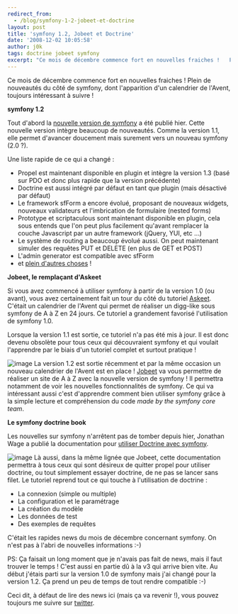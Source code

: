 ```yaml
---
redirect_from:
  - /blog/symfony-1-2-jobeet-et-doctrine
layout: post
title: 'symfony 1.2, Jobeet et Doctrine'
date: '2008-12-02 10:05:58'
author: j0k
tags: doctrine jobeet symfony
excerpt: "Ce mois de décembre commence fort en nouvelles fraiches !   Plein de nouveautés du côté de symfony, dont l'apparition d'un calendrier de l'Avent, toujours intéressant à suivre !  \n  \n**symfony 1.2**   Tout d'abord la [nouvelle version de symfony](http://www.symfony-project.org/blog/2008/12/01/symfony-1-2-is-already-available) a été publié      …"
---
```


Ce mois de décembre commence fort en nouvelles fraiches !   Plein de nouveautés du côté de symfony, dont l'apparition d'un calendrier de l'Avent, toujours intéressant à suivre !

**symfony 1.2**

Tout d'abord la [nouvelle version de symfony](http://www.symfony-project.org/blog/2008/12/01/symfony-1-2-is-already-available) a été publié hier. Cette nouvelle version intègre beaucoup de nouveautés. Comme la version 1.1, elle permet d'avancer doucement mais surement vers un nouveau symfony (2.0 ?).

Une liste rapide de ce qui a changé :

* Propel est maintenant disponible en plugin et intègre la version 1.3 (basé sur PDO et donc plus rapide que la version précédente)
* Doctrine est aussi intégré par défaut en tant que plugin (mais désactivé par défaut)
* Le framework sfForm a encore évolué, proposant de nouveaux widgets, nouveaux validateurs et l'imbrication de formulaire (nested forms)
* Prototype et scriptaculous sont maintenant disponible en plugin, cela sous entends que l'on peut plus facilement qu'avant remplacer la couche Javascript par un autre framework (jQuery, YUI, etc ...)
* Le système de routing a beaucoup évolué aussi. On peut maintenant simuler des requêtes PUT et DELETE (en plus de GET et POST)
* L'admin generator est compatible avec sfForm
* et [plein d'autres choses](http://www.symfony-project.org/tutorial/1_2/whats-new) !

**Jobeet, le remplaçant d'Askeet**

Si vous avez commencé à utiliser symfony à partir de la version 1.0 (ou avant), vous avez certainement fait un tour du côté du tutoriel [Askeet](http://www.symfony-project.org/askeet/1_0/en/).   C'était un calendrier de l'Avent qui permet de réaliser un digg-like sous symfony de A à Z en 24 jours. Ce tutoriel a grandement favorisé l'utilisation de symfony 1.0.

Lorsque la version 1.1 est sortie, ce tutoriel n'a pas été mis à jour. Il est donc devenu obsolète pour tous ceux qui découvraient symfony et qui voulait l'apprendre par le biais d'un tutoriel complet et surtout pratique !

 ![image](https://www.symfony-project.org/images/jobeet/flyer_2_220_100.png)
La version 1.2 est sortie récemment et par la même occasion un nouveau calendrier de l'Avent est en place ! [Jobeet](http://www.symfony-project.org/jobeet/1_2/en/) va vous permettre de réaliser un site de A à Z avec la nouvelle version de symfony ! Il permettra notamment de voir les nouvelles fonctionnalités de symfony.   Ce qui va intéressant aussi c'est d'apprendre comment bien utiliser symfony grâce à la simple lecture et compréhension du code *made by the symfony core team*.

**Le symfony doctrine book**

Les nouvelles sur symfony n'arrêtent pas de tomber depuis hier, Jonathan Wage a publié la documentation pour [utiliser Doctrine avec symfony](http://www.symfony-project.org/blog/2008/12/02/introducing-the-symfony-doctrine-book).

 ![image](https://img79.imageshack.us/img79/5604/logogd7.png)
Là aussi, dans la même lignée que Jobeet, cette documentation permettra à tous ceux qui sont désireux de quitter propel pour utiliser doctrine, ou tout simplement essayer doctrine, de ne pas se lancer sans filet. Le tutoriel reprend tout ce qui touche à l'utilisation de doctrine :

* La connexion (simple ou multiple)
* La configuration et le paramétrage
* La création du modèle
* Les données de test
* Des exemples de requêtes

C'était les rapides news du mois de décembre concernant symfony. On n'est pas à l'abri de nouvelles informations :-)

PS: Ça faisait un long moment que je n'avais pas fait de news, mais il faut trouver le temps !
C'est aussi en partie dû à la v3 qui arrive bien vite. Au début j'étais parti sur la version 1.0 de symfony mais j'ai changé pour la version 1.2. Ça prend un peu de temps de tout rendre compatible :-)

Ceci dit, à défaut de lire des news ici (mais ça va revenir !), vous pouvez toujours me suivre sur [twitter](http://twitter.com/j0k).


